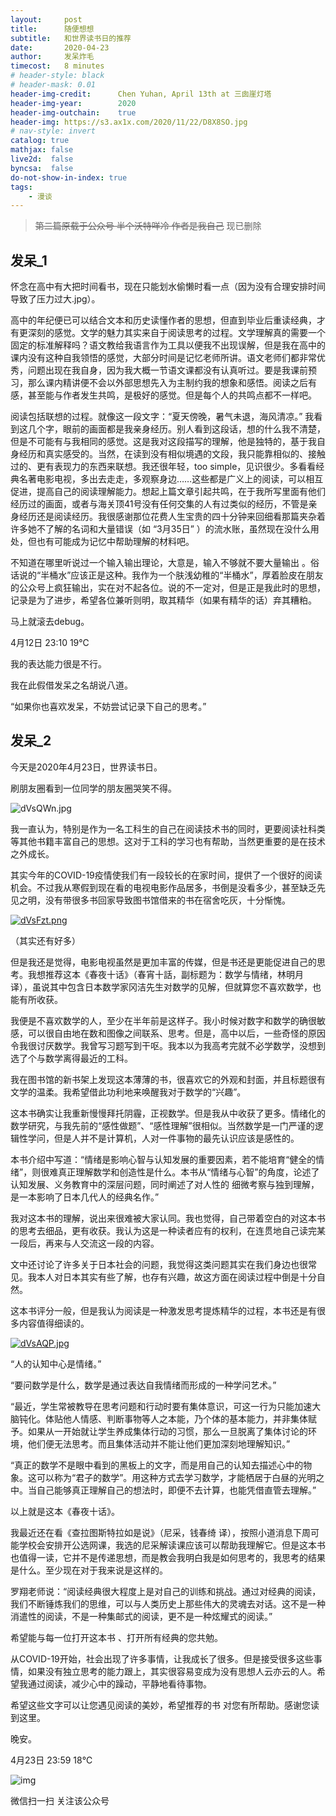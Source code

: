 ```yaml
---
layout:     post
title:      随便想想
subtitle:   和世界读书日的推荐
date:       2020-04-23
author:     发呆炸毛
timecost:   8 minutes
# header-style: black
# header-mask: 0.01
header-img-credit:      Chen Yuhan, April 13th at 三囱崖灯塔
header-img-year:        2020
header-img-outchain:    true
header-img: https://s3.ax1x.com/2020/11/22/D8X8SO.jpg
# nav-style: invert
catalog: true
mathjax: false
live2d:  false
byncsa:  false
do-not-show-in-index: true
tags:
    - 漫谈
---
```


> ~~第二篇原载于公众号 半个沃特咩冷 作者是我自己~~ 现已删除

## 发呆_1

怀念在高中有大把时间看书，现在只能划水偷懒时看一点（因为没有合理安排时间导致了压力过大.jpg）。

高中的年纪便已可以结合文本和历史读懂作者的思想，但直到毕业后重读经典，才有更深刻的感觉。文学的魅力其实来自于阅读思考的过程。文学理解真的需要一个固定的标准解释吗？语文教给我语言作为工具以便我不出现误解，但是我在高中的课内没有这种自我领悟的感觉，大部分时间是记忆老师所讲。语文老师们都非常优秀，问题出现在我自身，因为我大概一节语文课都没有认真听过。要是我课前预习，那么课内精讲便不会以外部思想先入为主制约我的想象和感悟。阅读之后有感，甚至能与作者发生共鸣，是极好的感觉。但是每个人的共鸣点都不一样吧。

阅读包括联想的过程。就像这一段文字：“夏天傍晚，暑气未退，海风清凉。” 我看到这几个字，眼前的画面都是我亲身经历。别人看到这段话，想的什么我不清楚，但是不可能有与我相同的感觉。这是我对这段描写的理解，他是独特的，基于我自身经历和真实感受的。当然，在读到没有相似境遇的文段，我只能靠相似的、接触过的、更有表现力的东西来联想。我还很年轻，too simple，见识很少。多看看经典名著电影电视，多出去走走，多观察身边……这些都是广义上的阅读，可以相互促进，提高自己的阅读理解能力。想起上篇文章引起共鸣，在于我所写里面有他们经历过的画面，或者与海关顶41号没有任何交集的人有过类似的经历，不管是亲身经历还是阅读经历。我很感谢那位花费人生宝贵的四十分钟来回细看那篇夹杂着许多她不了解的名词和大量错误（如 “3月35日” ）的流水账，虽然现在没什么用处，但也有可能成为记忆中帮助理解的材料吧。

不知道在哪里听说过一个输入输出理论，大意是，输入不够就不要大量输出 。俗话说的“半桶水”应该正是这种。我作为一个肤浅幼稚的“半桶水”，厚着脸皮在朋友的公众号上疯狂输出，实在对不起各位。说的不一定对，但是正是我此时的思想，记录是为了进步，希望各位兼听则明，取其精华（如果有精华的话）弃其糟粕。

马上就滚去debug。

4月12日 23:10  19℃

我的表达能力很是不行。

我在此假借发呆之名胡说八道。

“如果你也喜欢发呆，不妨尝试记录下自己的思考。”

## 发呆_2

今天是2020年4月23日，世界读书日。

刷朋友圈看到一位同学的朋友圈哭笑不得。

![dVsQWn.jpg](https://s1.ax1x.com/2020/08/16/dVsQWn.jpg)

我一直认为，特别是作为一名工科生的自己在阅读技术书的同时，更要阅读社科类等其他书籍丰富自己的思想。这对于工科的学习也有帮助，当然更重要的是在技术之外成长。

其实今年的COVID-19疫情使我们有一段较长的在家时间，提供了一个很好的阅读机会。不过我从寒假到现在看的电视电影作品居多，书倒是没看多少，甚至缺乏先见之明，没有带很多书回家导致图书馆借来的书在宿舍吃灰，十分惭愧。

[![dVsFzt.png](https://s1.ax1x.com/2020/08/16/dVsFzt.png)](https://imgchr.com/i/dVsFzt)

（其实还有好多）

但是我还是觉得，电影电视虽然是更加丰富的传媒，但是书还是更能促进自己的思考。我想推荐这本《春夜十话》（春宵十話，副标题为：数学与情绪，林明月 译），虽说其中包含日本数学家冈洁先生对数学的见解，但就算您不喜欢数学，也能有所收获。

我便是不喜欢数学的人，至少在半年前是这样子。我小时候对数字和数学的确很敏感，可以很自由地在数和图像之间联系、思考。但是，高中以后，一些奇怪的原因令我很讨厌数学。我曾写习题写到干呕。我本以为我高考完就不必学数学，没想到选了个与数学离得最近的工科。

我在图书馆的新书架上发现这本薄薄的书，很喜欢它的外观和封面，并且标题很有文学的温柔。我希望借此功利地来唤醒我对于数学的“兴趣”。

这本书确实让我重新慢慢拜托阴霾，正视数学。但是我从中收获了更多。情绪化的数学研究，与我先前的“感性做题”、“感性理解”很相似。当然数学是一门严谨的逻辑性学问，但是人并不是计算机，人对一件事物的最先认识应该是感性的。

本书介绍中写道：“情绪是影响心智与认知发展的重要因素，若不能培育“健全的情绪”，则很难真正理解数学和创造性是什么。本书从“情绪与心智”的角度，论述了认知发展、义务教育中的深层问题，同时阐述了对人性的 细微考察与独到理解，是一本影响了日本几代人的经典名作。”

我对这本书的理解，说出来很难被大家认同。我也觉得，自己带着空白的对这本书的思考去细品，更有收获。我认为这是一种读者应有的权利，在连贯地自己读完某一段后，再来与人交流这一段的内容。

文中还讨论了许多关于日本社会的问题，我觉得这类问题其实在我们身边也很常见。我本人对日本其实有些了解，也存有兴趣，故这方面在阅读过程中倒是十分自然。

这本书评分一般，但是我认为阅读是一种激发思考提炼精华的过程，本书还是有很多内容值得细读的。

[![dVsAQP.jpg](https://s1.ax1x.com/2020/08/16/dVsAQP.jpg)](https://imgchr.com/i/dVsAQP)

“人的认知中心是情绪。”

“要问数学是什么，数学是通过表达自我情绪而形成的一种学问艺术。”

“最近，学生常被教导在思考问题和行动时要有集体意识，可这一行为只能加速大脑钝化。体贴他人情感、判断事物等人之本能，乃个体的基本能力，并非集体赋予。如果从一开始就让学生养成集体行动的习惯，那么一旦脱离了集体讨论的环境，他们便无法思考。而且集体活动并不能让他们更加深刻地理解知识。”

“真正的数学不是眼中看到的黑板上的文字，而是用自己的认知去描述心中的物象。这可以称为“君子的数学”。用这种方式去学习数学，才能栖居于白昼的光明之中。当自己能够真正理解自己的想法时，即便不去计算，也能凭借直管去理解。”

以上就是这本《春夜十话》。

我最近还在看《查拉图斯特拉如是说》（尼采，钱春绮 译），按照小道消息下周可能学校会安排开公选网课，我选的尼采解读课应该可以帮助我理解它。但是这本书也值得一读，它并不是传递思想，而是教会我明白我是如何思考的，我思考的结果是什么。至少现在对于我来说是这样的。

罗翔老师说：“阅读经典很大程度上是对自己的训练和挑战。通过对经典的阅读，我们不断锤炼我们的思维，可以与人类历史上那些伟大的灵魂去对话。这不是一种消遣性的阅读，不是一种集邮式的阅读，更不是一种炫耀式的阅读。”

希望能与每一位打开这本书 、打开所有经典的您共勉。

从COVID-19开始，社会出现了许多事情，让我成长了很多。但是接受很多这些事情，如果没有独立思考的能力跟上，其实很容易变成为没有思想人云亦云的人。希望我通过阅读，减少心中的躁动，平静地看待事物。

希望这些文字可以让您遇见阅读的美妙，希望推荐的书 对您有所帮助。感谢您读到这里。

晚安。

4月23日 23:59  18℃

![img](https://mp.weixin.qq.com/mp/qrcode?scene=10000004&size=102&__biz=MzAxMTc4MzA4NA==&mid=100000013&idx=2&sn=6ae853681d6a522f1ca70be57756042e&send_time=1597585884)

微信扫一扫
关注该公众号
